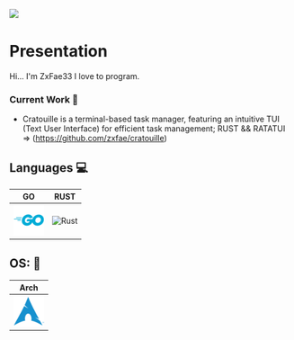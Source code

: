 ![](https://komarev.com/ghpvc/?username=zxfae&color=006bed)
# Presentation

Hi... I'm ZxFae33
I love to program.


### Current Work 🚀
- Cratouille is a terminal-based task manager, featuring an intuitive TUI (Text User Interface) for efficient task management; RUST && RATATUI => (https://github.com/zxfae/cratouille)

## Languages :computer:

| GO | RUST |
|----------|----------|
| <img src="https://github.com/devicons/devicon/blob/master/icons/go/go-original-wordmark.svg" title="Golang" alt="Golang" width="55" height="55"/> | <img src="https://www.rust-lang.org/logos/rust-logo-128x128.png" title="Rust"  alt="Rust" width="55" height="55"/>

## OS: :floppy_disk:

| Arch |
|--------|
| <img src="https://github.com/devicons/devicon/blob/master/icons/archlinux/archlinux-original.svg" title="ArchLinux" alt="ArchLinux" width="55" height="55"/>
